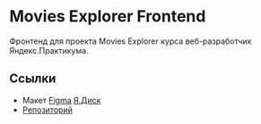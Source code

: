# Movies Explorer Frontend

Фронтенд для проекта Movies Explorer курса веб-разработчик Яндекс.Практикума.

## Ссылки
* Макет [Figma](https://www.figma.com/file/mU92g5TzCdvpDa2s98e0zc/DiplomaMorev?t=lgVhiIQtwgS5HQ11-6) [Я.Диск](https://disk.yandex.ru/d/nlJjcJkKKx7W2A)
* [Репозиторий](https://github.com/hikjik/movies-explorer-frontend)
